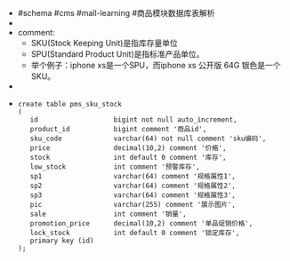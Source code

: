 - #schema #cms #mall-learning #商品模块数据库表解析
-
- comment:
	- SKU(Stock K[]()eeping Unit)是指库存量单位
	- SPU(Standard Product Unit)是指标准产品单位。
	- 举个例子：iphone xs是一个SPU，而iphone xs 公开版 64G 银色是一个SKU。
-
- ```
  create table pms_sku_stock
  (
     id                   bigint not null auto_increment,
     product_id           bigint comment '商品id',
     sku_code             varchar(64) not null comment 'sku编码',
     price                decimal(10,2) comment '价格',
     stock                int default 0 comment '库存',
     low_stock            int comment '预警库存',
     sp1                  varchar(64) comment '规格属性1',
     sp2                  varchar(64) comment '规格属性2',
     sp3                  varchar(64) comment '规格属性3',
     pic                  varchar(255) comment '展示图片',
     sale                 int comment '销量',
     promotion_price      decimal(10,2) comment '单品促销价格',
     lock_stock           int default 0 comment '锁定库存',
     primary key (id)
  );
  
  ```